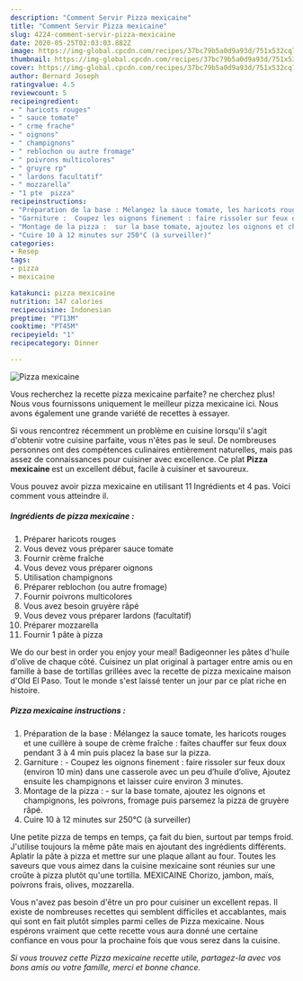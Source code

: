 ```yaml
---
description: "Comment Servir Pizza mexicaine"
title: "Comment Servir Pizza mexicaine"
slug: 4224-comment-servir-pizza-mexicaine
date: 2020-05-25T02:03:03.882Z
image: https://img-global.cpcdn.com/recipes/37bc79b5a0d9a93d/751x532cq70/pizza-mexicaine-photo-principale-de-la-recette.jpg
thumbnail: https://img-global.cpcdn.com/recipes/37bc79b5a0d9a93d/751x532cq70/pizza-mexicaine-photo-principale-de-la-recette.jpg
cover: https://img-global.cpcdn.com/recipes/37bc79b5a0d9a93d/751x532cq70/pizza-mexicaine-photo-principale-de-la-recette.jpg
author: Bernard Joseph
ratingvalue: 4.5
reviewcount: 5
recipeingredient:
- " haricots rouges"
- " sauce tomate"
- " crme frache"
- " oignons"
- " champignons"
- " reblochon ou autre fromage"
- " poivrons multicolores"
- " gruyre rp"
- " lardons facultatif"
- " mozzarella"
- "1 pte  pizza"
recipeinstructions:
- "Préparation de la base : Mélangez la sauce tomate, les haricots rouges et une cuillère à soupe de crème fraîche : faites chauffer sur feux doux pendant 3 à 4 min puis placez la base sur la pizza."
- "Garniture :  Coupez les oignons finement : faire rissoler sur feux doux (environ 10 min) dans une casserole avec un peu d’huile d’olive, Ajoutez ensuite les champignons et laisser cuire environ 3 minutes."
- "Montage de la pizza :  sur la base tomate, ajoutez les oignons et champignons, les poivrons, fromage puis parsemez la pizza de gruyère râpé."
- "Cuire 10 à 12 minutes sur 250°C (à surveiller)"
categories:
- Resep
tags:
- pizza
- mexicaine

katakunci: pizza mexicaine 
nutrition: 147 calories
recipecuisine: Indonesian
preptime: "PT13M"
cooktime: "PT45M"
recipeyield: "1"
recipecategory: Dinner

---
```



![Pizza mexicaine](https://img-global.cpcdn.com/recipes/37bc79b5a0d9a93d/751x532cq70/pizza-mexicaine-photo-principale-de-la-recette.jpg)

Vous recherchez la recette pizza mexicaine parfaite? ne cherchez plus! Nous vous fournissons uniquement le meilleur pizza mexicaine ici. Nous avons également une grande variété de recettes à essayer.

Si vous rencontrez récemment un problème en cuisine lorsqu'il s'agit d'obtenir votre cuisine parfaite, vous n'êtes pas le seul. De nombreuses personnes ont des compétences culinaires entièrement naturelles, mais pas assez de connaissances pour cuisiner avec excellence. Ce plat <strong> Pizza mexicaine </strong> est un excellent début, facile à cuisiner et savoureux.

<!--inarticleads1-->

Vous pouvez avoir pizza mexicaine en utilisant 11 Ingrédients et 4 pas. Voici comment vous atteindre il.

##### Ingrédients de pizza mexicaine :

1. Préparer  haricots rouges
1. Vous devez vous préparer  sauce tomate
1. Fournir  crème fraîche
1. Vous devez vous préparer  oignons
1. Utilisation  champignons
1. Préparer  reblochon (ou autre fromage)
1. Fournir  poivrons multicolores
1. Vous avez besoin  gruyère râpé
1. Vous devez vous préparer  lardons (facultatif)
1. Préparer  mozzarella
1. Fournir 1 pâte à pizza


We do our best in order you enjoy your meal! Badigeonner les pâtes d&#39;huile d&#39;olive de chaque côté. Cuisinez un plat original à partager entre amis ou en famille à base de tortillas grillées avec la recette de pizza mexicaine maison d&#39;Old El Paso. Tout le monde s&#39;est laissé tenter un jour par ce plat riche en histoire. 

<!--inarticleads2-->

##### Pizza mexicaine instructions :

1. Préparation de la base : Mélangez la sauce tomate, les haricots rouges et une cuillère à soupe de crème fraîche : faites chauffer sur feux doux pendant 3 à 4 min puis placez la base sur la pizza.
1. Garniture :  - Coupez les oignons finement : faire rissoler sur feux doux (environ 10 min) dans une casserole avec un peu d’huile d’olive, Ajoutez ensuite les champignons et laisser cuire environ 3 minutes.
1. Montage de la pizza :  - sur la base tomate, ajoutez les oignons et champignons, les poivrons, fromage puis parsemez la pizza de gruyère râpé.
1. Cuire 10 à 12 minutes sur 250°C (à surveiller)


Une petite pizza de temps en temps, ça fait du bien, surtout par temps froid. J&#39;utilise toujours la même pâte mais en ajoutant des ingrédients différents. Aplatir la pâte à pizza et mettre sur une plaque allant au four. Toutes les saveurs que vous aimez dans la cuisine mexicaine sont réunies sur une croûte à pizza plutôt qu&#39;une tortilla. MEXICAINE Chorizo, jambon, maïs, poivrons frais, olives, mozzarella. 

<!--inarticleads1-->

<p>
Vous n'avez pas besoin d'être un pro pour cuisiner un excellent repas. Il existe de nombreuses recettes qui semblent difficiles et accablantes, mais qui sont en fait plutôt simples parmi celles de Pizza mexicaine. Nous espérons vraiment que cette recette vous aura donné une certaine confiance en vous pour la prochaine fois que vous serez dans la cuisine.
</p>

<p>
<i>Si vous trouvez cette Pizza mexicaine recette utile, partagez-la avec vos bons amis ou votre famille, merci et bonne chance.</i>
</p>
